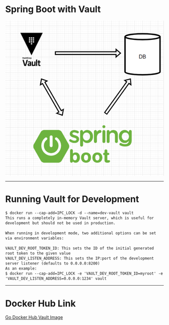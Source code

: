 
# Spring Boot with Vault

![Test Image](/1.PNG "Vault")


---
# Running Vault for Development
```
$ docker run --cap-add=IPC_LOCK -d --name=dev-vault vault
This runs a completely in-memory Vault server, which is useful for development but should not be used in production.

When running in development mode, two additional options can be set via environment variables:

VAULT_DEV_ROOT_TOKEN_ID: This sets the ID of the initial generated root token to the given value
VAULT_DEV_LISTEN_ADDRESS: This sets the IP:port of the development server listener (defaults to 0.0.0.0:8200)
As an example:
$ docker run --cap-add=IPC_LOCK -e 'VAULT_DEV_ROOT_TOKEN_ID=myroot' -e 'VAULT_DEV_LISTEN_ADDRESS=0.0.0.0:1234' vault
```
---

# Docker Hub Link

[Go Docker Hub Vault Image](https://hub.docker.com/_/vault "https://hub.docker.com/_/vault")

